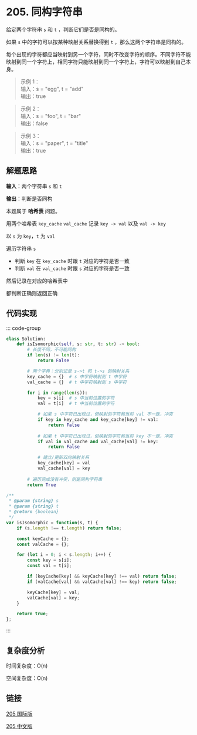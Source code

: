 # 205. 同构字符串 <Badge type="tip" text="Easy" />

给定两个字符串 `s` 和 `t` ，判断它们是否是同构的。

如果 `s` 中的字符可以按某种映射关系替换得到 `t` ，那么这两个字符串是同构的。

每个出现的字符都应当映射到另一个字符，同时不改变字符的顺序。不同字符不能映射到同一个字符上，相同字符只能映射到同一个字符上，字符可以映射到自己本身。

>示例 1：  
输入：s = "egg", t = "add"   
输出：true

>示例 2：  
输入：s = "foo", t = "bar"   
输出：false

>示例 3：  
输入：s = "paper", t = "title"   
输出：true

## 解题思路

**输入**：两个字符串 `s` 和 `t` 

**输出**：判断是否同构

本题属于 **哈希表** 问题。

用两个哈希表 `key_cache` `val_cache` 记录 `key -> val` 以及 `val -> key`

以 `s` 为 `key`，`t` 为 `val`

遍历字符串 `s`
- 判断 `key` 在 `key_cache` 时跟 `t` 对应的字符是否一致
- 判断 `val` 在 `val_cache` 时跟 `s` 对应的字符是否一致

然后记录在对应的哈希表中

都判断正确则返回正确

## 代码实现

::: code-group

```python
class Solution:
    def isIsomorphic(self, s: str, t: str) -> bool:
        # 长度不同，不可能同构
        if len(s) != len(t):
            return False

        # 两个字典：分别记录 s->t 和 t->s 的映射关系
        key_cache = {}  # s 中字符映射到 t 中字符
        val_cache = {}  # t 中字符映射到 s 中字符

        for i in range(len(s)):
            key = s[i]  # s 中当前位置的字符
            val = t[i]  # t 中当前位置的字符

            # 如果 s 中字符已出现过，但映射的字符和当前 val 不一致，冲突
            if key in key_cache and key_cache[key] != val:
                return False
            
            # 如果 t 中字符已出现过，但映射的字符和当前 key 不一致，冲突
            if val in val_cache and val_cache[val] != key:
                return False

            # 建立/更新双向映射关系
            key_cache[key] = val
            val_cache[val] = key
        
        # 遍历完成没有冲突，则是同构字符串
        return True
```

```javascript
/**
 * @param {string} s
 * @param {string} t
 * @return {boolean}
 */
var isIsomorphic = function(s, t) {
    if (s.length !== t.length) return false;

    const keyCache = {};
    const valCache = {};

    for (let i = 0; i < s.length; i++) {
        const key = s[i];
        const val = t[i];

        if (keyCache[key] && keyCache[key] !== val) return false;
        if (valCache[val] && valCache[val] !== key) return false;

        keyCache[key] = val;
        valCache[val] = key;
    }

    return true;
};
```

:::

## 复杂度分析

时间复杂度：O(n)

空间复杂度：O(n)

## 链接

[205 国际版](https://leetcode.com/problems/isomorphic-strings/description/)

[205 中文版](https://leetcode.cn/problems/isomorphic-strings/description/)
